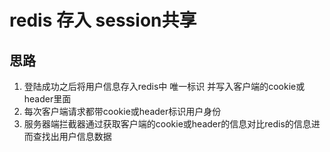 # redis 存入 session共享

## 思路
1. 登陆成功之后将用户信息存入redis中 唯一标识 并写入客户端的cookie或header里面
1. 每次客户端请求都带cookie或header标识用户身份
1. 服务器端拦截器通过获取客户端的cookie或header的信息对比redis的信息进而查找出用户信息数据